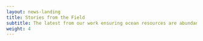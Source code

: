 ```yaml
---
layout: news-landing 
title: Stories from the Field
subtitle: The latest from our work ensuring ocean resources are abundant and sustainably harvested, fishing communities and fishery-based livelihoods flourish, and fishery management and ocean policy are innovative and grounded in sound science.
weight: 4
---
```

